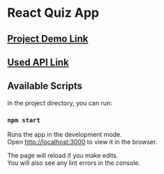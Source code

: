 # React Quiz App

## **[Project Demo Link](https://reactquizapp-111.web.app/)**

## **[Used API Link](https://opentdb.com/api_config.php)**

## Available Scripts

In the project directory, you can run:

### `npm start`

Runs the app in the development mode.\
Open [http://localhost:3000](http://localhost:3000) to view it in the browser.

The page will reload if you make edits.\
You will also see any lint errors in the console.
